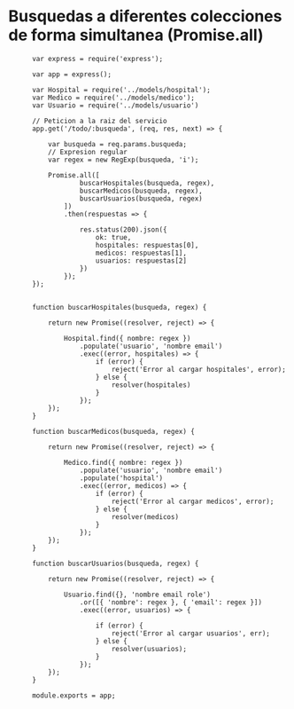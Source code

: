 # Busquedas a diferentes colecciones de forma simultanea (Promise.all)

          var express = require('express');

          var app = express();

          var Hospital = require('../models/hospital');
          var Medico = require('../models/medico');
          var Usuario = require('../models/usuario')

          // Peticion a la raiz del servicio
          app.get('/todo/:busqueda', (req, res, next) => {

              var busqueda = req.params.busqueda;
              // Expresion regular
              var regex = new RegExp(busqueda, 'i');

              Promise.all([
                      buscarHospitales(busqueda, regex),
                      buscarMedicos(busqueda, regex),
                      buscarUsuarios(busqueda, regex)
                  ])
                  .then(respuestas => {

                      res.status(200).json({
                          ok: true,
                          hospitales: respuestas[0],
                          medicos: respuestas[1],
                          usuarios: respuestas[2]
                      })
                  });
          });


          function buscarHospitales(busqueda, regex) {

              return new Promise((resolver, reject) => {

                  Hospital.find({ nombre: regex })
                      .populate('usuario', 'nombre email')
                      .exec((error, hospitales) => {
                          if (error) {
                              reject('Error al cargar hospitales', error);
                          } else {
                              resolver(hospitales)
                          }
                      });
              });
          }

          function buscarMedicos(busqueda, regex) {

              return new Promise((resolver, reject) => {

                  Medico.find({ nombre: regex })
                      .populate('usuario', 'nombre email')
                      .populate('hospital')
                      .exec((error, medicos) => {
                          if (error) {
                              reject('Error al cargar medicos', error);
                          } else {
                              resolver(medicos)
                          }
                      });
              });
          }

          function buscarUsuarios(busqueda, regex) {

              return new Promise((resolver, reject) => {

                  Usuario.find({}, 'nombre email role')
                      .or([{ 'nombre': regex }, { 'email': regex }])
                      .exec((error, usuarios) => {

                          if (error) {
                              reject('Error al cargar usuarios', err);
                          } else {
                              resolver(usuarios);
                          }
                      });
              });
          }

          module.exports = app;

